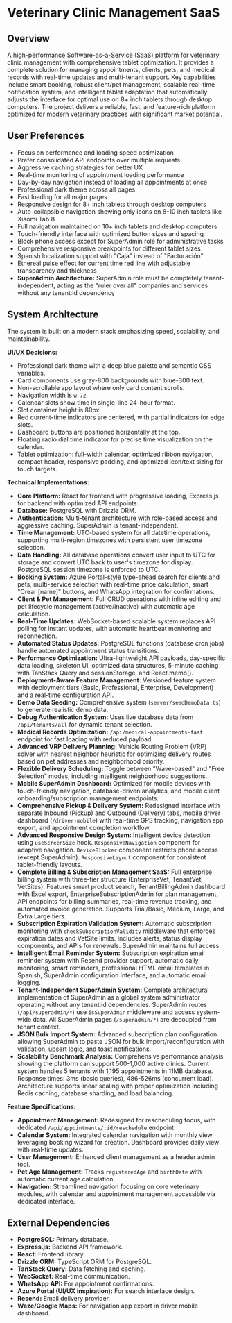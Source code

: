 # Veterinary Clinic Management SaaS

## Overview
A high-performance Software-as-a-Service (SaaS) platform for veterinary clinic management with comprehensive tablet optimization. It provides a complete solution for managing appointments, clients, pets, and medical records with real-time updates and multi-tenant support. Key capabilities include smart booking, robust client/pet management, scalable real-time notification system, and intelligent tablet adaptation that automatically adjusts the interface for optimal use on 8+ inch tablets through desktop computers. The project delivers a reliable, fast, and feature-rich platform optimized for modern veterinary practices with significant market potential.

## User Preferences
- Focus on performance and loading speed optimization
- Prefer consolidated API endpoints over multiple requests
- Aggressive caching strategies for better UX
- Real-time monitoring of appointment loading performance
- Day-by-day navigation instead of loading all appointments at once
- Professional dark theme across all pages
- Fast loading for all major pages
- Responsive design for 8+ inch tablets through desktop computers
- Auto-collapsible navigation showing only icons on 8-10 inch tablets like Xiaomi Tab 8
- Full navigation maintained on 10+ inch tablets and desktop computers
- Touch-friendly interface with optimized button sizes and spacing
- Block phone access except for SuperAdmin role for administrative tasks
- Comprehensive responsive breakpoints for different tablet sizes
- Spanish localization support with "Caja" instead of "Facturación"
- Ethereal pulse effect for current time red line with adjustable transparency and thickness
- **SuperAdmin Architecture:** SuperAdmin role must be completely tenant-independent, acting as the "ruler over all" companies and services without any tenant:id dependency

## System Architecture
The system is built on a modern stack emphasizing speed, scalability, and maintainability.

**UI/UX Decisions:**
- Professional dark theme with a deep blue palette and semantic CSS variables.
- Card components use gray-800 backgrounds with blue-300 text.
- Non-scrollable app layout where only card content scrolls.
- Navigation width is `w-72`.
- Calendar slots show time in single-line 24-hour format.
- Slot container height is 80px.
- Red current-time indicators are centered, with partial indicators for edge slots.
- Dashboard buttons are positioned horizontally at the top.
- Floating radio dial time indicator for precise time visualization on the calendar.
- Tablet optimization: full-width calendar, optimized ribbon navigation, compact header, responsive padding, and optimized icon/text sizing for touch targets.

**Technical Implementations:**
- **Core Platform:** React for frontend with progressive loading, Express.js for backend with optimized API endpoints.
- **Database:** PostgreSQL with Drizzle ORM.
- **Authentication:** Multi-tenant architecture with role-based access and aggressive caching. SuperAdmin is tenant-independent.
- **Time Management:** UTC-based system for all datetime operations, supporting multi-region timezones with persistent user timezone selection.
- **Data Handling:** All database operations convert user input to UTC for storage and convert UTC back to user's timezone for display. PostgreSQL session timezone is enforced to UTC.
- **Booking System:** Azure Portal-style type-ahead search for clients and pets, multi-service selection with real-time price calculation, smart "Crear [name]" buttons, and WhatsApp integration for confirmations.
- **Client & Pet Management:** Full CRUD operations with inline editing and pet lifecycle management (active/inactive) with automatic age calculation.
- **Real-Time Updates:** WebSocket-based scalable system replaces API polling for instant updates, with automatic heartbeat monitoring and reconnection.
- **Automated Status Updates:** PostgreSQL functions (database cron jobs) handle automated appointment status transitions.
- **Performance Optimization:** Ultra-lightweight API payloads, day-specific data loading, skeleton UI, optimized data structures, 5-minute caching with TanStack Query and sessionStorage, and React.memo().
- **Deployment-Aware Feature Management:** Versioned feature system with deployment tiers (Basic, Professional, Enterprise, Development) and a real-time configuration API.
- **Demo Data Seeding:** Comprehensive system (`server/seedDemoData.ts`) to generate realistic demo data.
- **Debug Authentication System:** Uses live database data from `/api/tenants/all` for dynamic tenant selection.
- **Medical Records Optimization:** `/api/medical-appointments-fast` endpoint for fast loading with reduced payload.
- **Advanced VRP Delivery Planning:** Vehicle Routing Problem (VRP) solver with nearest neighbor heuristic for optimizing delivery routes based on pet addresses and neighborhood priority.
- **Flexible Delivery Scheduling:** Toggle between "Wave-based" and "Free Selection" modes, including intelligent neighborhood suggestions.
- **Mobile SuperAdmin Dashboard:** Optimized for mobile devices with touch-friendly navigation, database-driven analytics, and mobile client onboarding/subscription management endpoints.
- **Comprehensive Pickup & Delivery System:** Redesigned interface with separate Inbound (Pickup) and Outbound (Delivery) tabs, mobile driver dashboard (`/driver-mobile`) with real-time GPS tracking, navigation app export, and appointment completion workflow.
- **Advanced Responsive Design System:** Intelligent device detection using `useScreenSize` hook. `ResponsiveNavigation` component for adaptive navigation. `DeviceBlocker` component restricts phone access (except SuperAdmin). `ResponsiveLayout` component for consistent tablet-friendly layouts.
- **Complete Billing & Subscription Management SaaS:** Full enterprise billing system with three-tier structure (EnterpriseVet, TenantVet, VetSites). Features smart product search, TenantBillingAdmin dashboard with Excel export, EnterpriseSubscriptionAdmin for plan management, API endpoints for billing summaries, real-time revenue tracking, and automated invoice generation. Supports Trial/Basic, Medium, Large, and Extra Large tiers.
- **Subscription Expiration Validation System:** Automatic subscription monitoring with `checkSubscriptionValidity` middleware that enforces expiration dates and VetSite limits. Includes alerts, status display components, and APIs for renewals. SuperAdmin maintains full access.
- **Intelligent Email Reminder System:** Subscription expiration email reminder system with Resend provider support, automatic daily monitoring, smart reminders, professional HTML email templates in Spanish, SuperAdmin configuration interface, and automatic email logging.
- **Tenant-Independent SuperAdmin System:** Complete architectural implementation of SuperAdmin as a global system administrator operating without any tenant:id dependencies. SuperAdmin routes (`/api/superadmin/*`) use `isSuperAdmin` middleware and access system-wide data. All SuperAdmin pages (`/superadmin/*`) are decoupled from tenant context.
- **JSON Bulk Import System:** Advanced subscription plan configuration allowing SuperAdmin to paste JSON for bulk import/reconfiguration with validation, upsert logic, and toast notifications.
- **Scalability Benchmark Analysis:** Comprehensive performance analysis showing the platform can support 500-1,000 active clinics. Current system handles 5 tenants with 1,195 appointments in 11MB database. Response times: 3ms (basic queries), 486-526ms (concurrent load). Architecture supports linear scaling with proper optimization including Redis caching, database sharding, and load balancing.

**Feature Specifications:**
- **Appointment Management:** Redesigned for rescheduling focus, with dedicated `/api/appointments/:id/reschedule` endpoint.
- **Calendar System:** Integrated calendar navigation with monthly view leveraging booking wizard for creation. Dashboard provides daily view with real-time updates.
- **User Management:** Enhanced client management as a header admin tool.
- **Pet Age Management:** Tracks `registeredAge` and `birthDate` with automatic current age calculation.
- **Navigation:** Streamlined navigation focusing on core veterinary modules, with calendar and appointment management accessible via dedicated interface.

## External Dependencies
- **PostgreSQL:** Primary database.
- **Express.js:** Backend API framework.
- **React:** Frontend library.
- **Drizzle ORM:** TypeScript ORM for PostgreSQL.
- **TanStack Query:** Data fetching and caching.
- **WebSocket:** Real-time communication.
- **WhatsApp API:** For appointment confirmations.
- **Azure Portal (UI/UX inspiration):** For search interface design.
- **Resend:** Email delivery provider.
- **Waze/Google Maps:** For navigation app export in driver mobile dashboard.